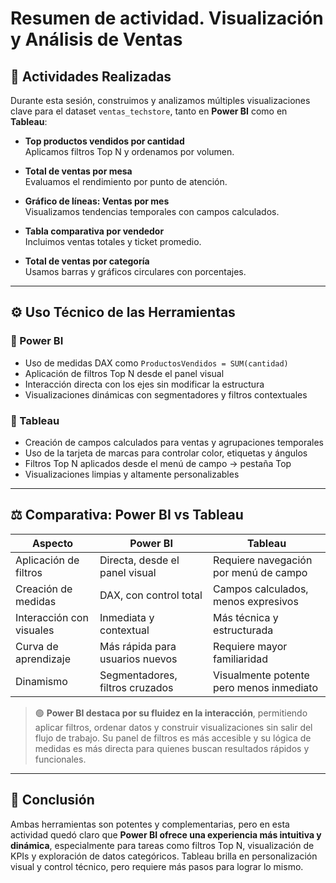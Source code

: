 # Resumen de actividad. Visualización y Análisis de Ventas

## 🧩 Actividades Realizadas

Durante esta sesión, construimos y analizamos múltiples visualizaciones clave para el dataset `ventas_techstore`, tanto en **Power BI** como en **Tableau**:

- **Top productos vendidos por cantidad**  
  Aplicamos filtros Top N y ordenamos por volumen.

- **Total de ventas por mesa**  
  Evaluamos el rendimiento por punto de atención.

- **Gráfico de líneas: Ventas por mes**  
  Visualizamos tendencias temporales con campos calculados.

- **Tabla comparativa por vendedor**  
  Incluimos ventas totales y ticket promedio.

- **Total de ventas por categoría**  
  Usamos barras y gráficos circulares con porcentajes.

---

## ⚙️ Uso Técnico de las Herramientas

### 🔹 Power BI

- Uso de medidas DAX como `ProductosVendidos = SUM(cantidad)`
- Aplicación de filtros Top N desde el panel visual
- Interacción directa con los ejes sin modificar la estructura
- Visualizaciones dinámicas con segmentadores y filtros contextuales

### 🔹 Tableau

- Creación de campos calculados para ventas y agrupaciones temporales
- Uso de la tarjeta de marcas para controlar color, etiquetas y ángulos
- Filtros Top N aplicados desde el menú de campo → pestaña Top
- Visualizaciones limpias y altamente personalizables

---

## ⚖️ Comparativa: Power BI vs Tableau

| Aspecto                  | Power BI                              | Tableau                                 |
|--------------------------|----------------------------------------|------------------------------------------|
| Aplicación de filtros    | Directa, desde el panel visual         | Requiere navegación por menú de campo    |
| Creación de medidas      | DAX, con control total                 | Campos calculados, menos expresivos      |
| Interacción con visuales | Inmediata y contextual                 | Más técnica y estructurada               |
| Curva de aprendizaje     | Más rápida para usuarios nuevos        | Requiere mayor familiaridad              |
| Dinamismo                | Segmentadores, filtros cruzados       | Visualmente potente pero menos inmediato |

> 🟢 **Power BI destaca por su fluidez en la interacción**, permitiendo aplicar filtros, ordenar datos y construir visualizaciones sin salir del flujo de trabajo. Su panel de filtros es más accesible y su lógica de medidas es más directa para quienes buscan resultados rápidos y funcionales.

---

## 🧠 Conclusión

Ambas herramientas son potentes y complementarias, pero en esta actividad quedó claro que **Power BI ofrece una experiencia más intuitiva y dinámica**, especialmente para tareas como filtros Top N, visualización de KPIs y exploración de datos categóricos. Tableau brilla en personalización visual y control técnico, pero requiere más pasos para lograr lo mismo.

